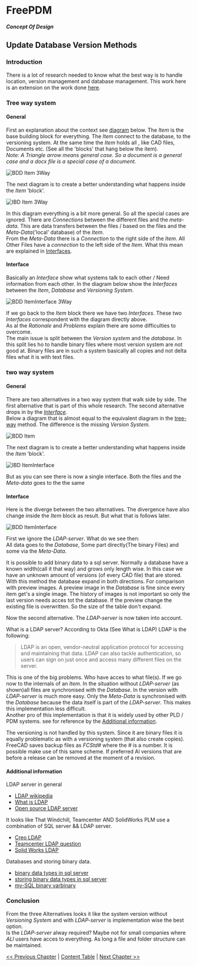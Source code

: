 # FreePDM
***Concept Of Design***

## Update Database Version Methods

### Introduction

There is a lot of research needed to know what the best way is to handle location, version management and database management.
This work here is an extension on the work done [here](FreePDM_03-2-SVNProjectStructure.md).


### Tree way system

#### General

First an explanation about the context see [diagram](BDD-Item-3Way) below.
The _Item_ is the base building block for everything.
The _Item_ connect to the database, to the versioning system.
At the same time the _Item_ holds all , like CAD files, Documents etc.
(See all the 'blocks' that hang below the item).  
_Note: A  Triangle arrow means general case.
So a document is a general case and a docx file is a special case of a document._

![BDD Item 3Way](FreePDM_CoD-Figures/BDD_Item-3Way.png)

The next diagram is to create a better understanding what happens inside the _Item_ 'block'.

![IBD Item 3Way](FreePDM_CoD-Figures/IBD_Item-3Way.png)

In this diagram everything is a bit more general.
So all the special cases are ignored.
There are _Connections_ between the different files and the _meta-data_.
This are data transfers between the files / based on the files and the _Meta-Data_('local' database) of the _Item_.  
From the _Meta-Data_ there is a _Connection_ to the right side of the _Item_.
All Other Files have a _connection_ to the left side of the _Item_.
What this mean are explained in [Interfaces](#interface).

#### Interface

Basically an _Interface_ show what systems talk to each other / Need information from each other.
In the diagram below show the _Interfaces_ between the _Item_, _Database_ and _Versioning System_.

![BDD ItemInterface 3Way](FreePDM_CoD-Figures/BDD_ItemInterface-3Way.png)

If we go back to the _Item_ block there we have two _Interfaces_. These two _Interfaces_ correspondent with the diagram directly above.  
As al the _Rationale_ and _Problems_ explain there are some difficulties to overcome.  
The main issue is split between the _Version system_ and the _database_. 
In this split lies ho to handle binary files where most version system are not good at.
Binary files are in such a system basically all copies and not delta files what it is with text files.

### two way system

#### General

There are two alternatives in a two way system that walk side by side.
The first alternative that is part of this whole research.
The second alternative drops in by the [_Interface_](#Interface).  
Below a diagram that is almost equal to the equivalent diagram in the [tree-way](#Tree-way-system) method.
The difference is the missing _Version System_.

![BDD Item](FreePDM_CoD-Figures/BDD_Item.png)

The next diagram is to create a better understanding what happens inside the _Item_ 'block'.

![IBD ItemInterface](FreePDM_CoD-Figures/IBD_ItemInterface.png)

But as you can see there is now a single interface.
Both the files and the _Meta-data_ goes to the the same 

#### Interface

Here is the diverge between the two alternatives.
The divergence have also change inside the _Item_ block as result.
But what that is follows later.

![BDD ItemInterface](FreePDM_CoD-Figures/BDD_ItemInterface.png)

First we ignore the _LDAP-server_.
What do we see then:  
All data goes to the _Database_, Some part directly(The binary Files) and some via the _Meta-Data_.

It is possible to add binary data to a sql server. Normally a database have a known width(call it that way) and grows only length wise.
In this case we have an unknown amount of versions (of every CAD file) that are stored.
With this method the database expand in both directions.
For comparison with preview images.
A preview image in the _Database_ is fine since every item get's a single image.
The history of images is not important so only the last version needs acces tot the database. 
If the preview change the existing file is overwritten.
So the size of the table don't expand.

Now the second alternative.
The _LDAP-server_ is now taken into account.

What is a LDAP server?
According to Okta (See What is LDAP) LDAP is the following:

> LDAP is an open, vendor-neutral application protocol for accessing and maintaining that data. 
> LDAP can also tackle authentication, so users can sign on just once and access many different files on the server.

This is one of the big problems.
Who have acces to what file(s).
If we go now to the internals of an _Item_.
In the situation without _LDAP-server_ (as shown)all files are synchronised with the _Database_. 
In the version with _LDAP-server_ is much more easy. Only the _Meta-Data_ is synchronised with the _Database_ because the data itself is part of the _LDAP-server_.
This makes this implementation less difficult.  
Another pro of this implementation is that it is widely used by other PLD / PDM systems. see for reference by the [Additional information](#additional-information).

The versioning is not handled by this system.
Since it are binary files it is equally problematic as with a versioning system (that also create copies).  
FreeCAD saves backup files as _FCStd#_ where the _#_ is a number.
It is possible make use of this same scheme.
If preferred Al versions that are before a release can be removed at the moment of a revision.

#### Additional information

LDAP server in general

- [LDAP wikipedia](https://en.wikipedia.org/wiki/Lightweight_Directory_Access_Protocol)
- [What is LDAP](https://www.okta.com/identity-101/what-is-ldap/)
- [Open source LDAP server](https://opensource.com/business/14/5/four-open-source-alternatives-LDAP)

It looks like That Windchill, Teamcenter AND SolidWorks PLM use a combination of SQL server && LDAP server.

- [Creo LDAP](https://community.ptc.com/t5/Windchill/what-is-the-purpose-of-Method-server-Server-Manager-and-LDAP/td-p/211635
)
- [Teamcenter LDAP question](https://community.sw.siemens.com/s/question/0D54O000061xshJSAQ/teamcenter-sso-setup-unknown-ldap-exception)
- [Solid Works LDAP](https://help.solidworks.com/2022/english/enterprisepdm/archiveserver/c_Login_Settings.htm)

Databases and storing binary data.

- [binary data types in sql server](https://www.thoughtco.com/binary-data-types-in-sql-server-1019807)
- [storing binary data types in sql server](https://codingsight.com/storing-binary-data-types-in-sql-server/)
- [my-SQL binary varbinary](https://dev.mysql.com/doc/refman/8.0/en/binary-varbinary.html)

### Conclusion

From the three Alternatives looks it like the system version without _Versioning System_ and with _LDAP-server_ is implementation wise the best option.  
Is the _LDAP-server_ alway required?
Maybe not for small companies where _ALl_ users have acces to everything. As long a file and folder structure can be maintained.

[<< Previous Chapter](FreePDM_03-2-SVNProjectStructure.md) | [Content Table](README.md) | [Next Chapter >>](FreePDM_04-Requirements.md)
